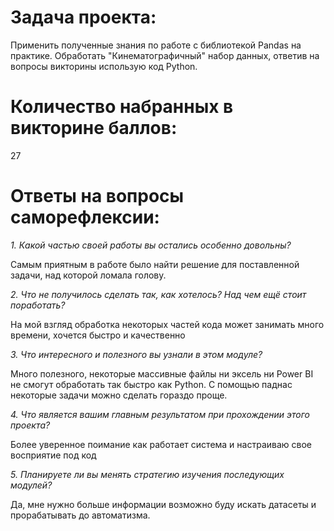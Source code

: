 
# Задача проекта:
Применить полученные знания по работе с библиотекой Pandas на практике.
Обработать "Кинематографичный" набор данных, ответив на вопросы викторины использую код Python.
 
# Количество набранных в викторине баллов: 
 27

# Ответы на вопросы саморефлексии:

*1. Какой частью своей работы вы остались особенно довольны?*

Самым приятным в работе было найти решение для поставленной задачи, над которой ломала голову.

*2. Что не получилось сделать так, как хотелось? Над чем ещё стоит поработать?*

На мой взгляд обработка некоторых частей кода может занимать много времени, хочется быстро и качественно

*3. Что интересного и полезного вы узнали в этом модуле?*

Много полезного, некоторые массивные файлы ни эксель ни Power BI не смогут обработать так быстро как Python.
C  помощью паднас некоторые задачи можно сделать гораздо проще.

*4. Что является вашим главным результатом при прохождении этого проекта?*

Более уверенное поимание как работает система и настраиваю свое восприятие под код

*5. Планируете ли вы менять стратегию изучения последующих модулей?*

Да, мне нужно больше информации возможно буду искать датасеты и прорабатывать до автоматизма. 
